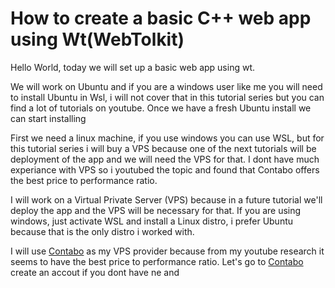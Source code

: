 # How to create a basic C++ web app using Wt(WebTolkit)

Hello World, today we will set up a basic web app using wt.

We will work on Ubuntu and if you are a windows user like me you will need to install Ubuntu in Wsl, i will not cover that in this tutorial series but you can find a lot of tutorials on youtube. Once we have a fresh Ubuntu install we can start installing 


First we need a linux machine, if you use windows you can use WSL, but for this tutorial series i will buy a VPS because one of the next tutorials will be deployment of the app and we will need the VPS for that.
I dont have much experiance with VPS so i youtubed the topic and found that Contabo offers the best price to performance ratio.


I will work on a Virtual Private Server (VPS) because in a future tutorial we'll deploy the app and the VPS will be necessary for that. If you are using windows, just activate WSL and install a Linux distro, i prefer Ubuntu because that is the only distro i worked with.


I will use [Contabo](https://contabo.com/) as my VPS provider because from my youtube research it seems to have the best price to performance ratio. Let's go to [Contabo](https://contabo.com/) create an accout if you dont have ne and   


